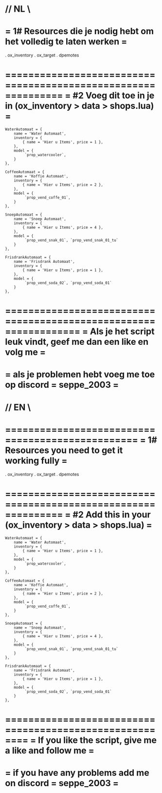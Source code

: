 
# // NL \\ #

= 1# Resources die je nodig hebt om het volledig te laten werken =
==================================================================

. ox_inventory
. ox_target
. dpemotes

==============================================================
= #2 Voeg dit toe in je in (ox_inventory > data > shops.lua) =
==============================================================

	WaterAutomaat = {
		name = 'Water Automaat',
		inventory = {
			{ name = 'Hier u Items', price = 1 },
		},
		model = {
			 `prop_watercooler`,
		}
	},

	CoffeeAutomaat = {
		name = 'Koffie Automaat',
		inventory = {
			{ name = 'Hier u Items', price = 2 },
		},
		model = {
			 `prop_vend_coffe_01`,
		}
	},

	SnoepAutomaat = {
		name = 'Snoep Automaat',
		inventory = {
			{ name = 'Hier u Items', price = 4 },
		},
		model = {
			 `prop_vend_snak_01`, `prop_vend_snak_01_tu`
		}
	},

	FrisdrankAutomaat = {
		name = 'Frisdrank Automaat',
		inventory = {
			{ name = 'Hier u Items', price = 1 },
		},
		model = {
			 `prop_vend_soda_02`, `prop_vend_soda_01`
		}
	},

=================================================================
= Als je het script leuk vindt, geef me dan een like en volg me =
=================================================================
= als je problemen hebt voeg me toe op discord = seppe_2003 =
=============================================================



# // EN \\ #

=================================================
= 1# Resources you need to get it working fully =
=================================================

. ox_inventory
. ox_target
. dpemotes


==============================================================
= #2 Add this in your (ox_inventory > data > shops.lua) =
==============================================================

	WaterAutomaat = {
		name = 'Water Automaat',
		inventory = {
			{ name = 'Hier u Items', price = 1 },
		},
		model = {
			 `prop_watercooler`,
		}
	},

	CoffeeAutomaat = {
		name = 'Koffie Automaat',
		inventory = {
			{ name = 'Hier u Items', price = 2 },
		},
		model = {
			 `prop_vend_coffe_01`,
		}
	},

	SnoepAutomaat = {
		name = 'Snoep Automaat',
		inventory = {
			{ name = 'Hier u Items', price = 4 },
		},
		model = {
			 `prop_vend_snak_01`, `prop_vend_snak_01_tu`
		}
	},

	FrisdrankAutomaat = {
		name = 'Frisdrank Automaat',
		inventory = {
			{ name = 'Hier u Items', price = 1 },
		},
		model = {
			 `prop_vend_soda_02`, `prop_vend_soda_01`
		}
	},

========================================================
= If you like the script, give me a like and follow me =
===========================================================
= if you have any problems add me on discord = seppe_2003 =
===========================================================
